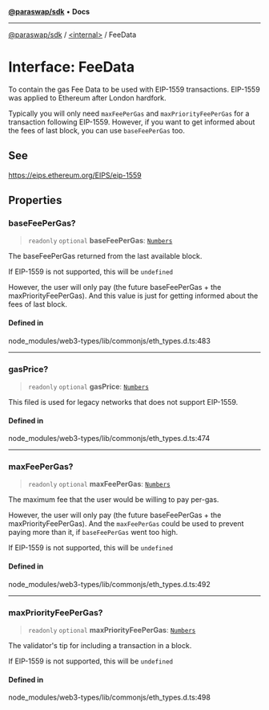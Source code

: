 [**@paraswap/sdk**](../../README.md) • **Docs**

***

[@paraswap/sdk](../../globals.md) / [\<internal\>](../README.md) / FeeData

# Interface: FeeData

To contain the gas Fee Data to be used with EIP-1559 transactions.
EIP-1559 was applied to Ethereum after London hardfork.

Typically you will only need `maxFeePerGas` and `maxPriorityFeePerGas` for a transaction following EIP-1559.
However, if you want to get informed about the fees of last block, you can use `baseFeePerGas` too.

## See

https://eips.ethereum.org/EIPS/eip-1559

## Properties

### baseFeePerGas?

> `readonly` `optional` **baseFeePerGas**: [`Numbers`](../type-aliases/Numbers.md)

The baseFeePerGas returned from the last available block.

If EIP-1559 is not supported, this will be `undefined`

However, the user will only pay (the future baseFeePerGas + the maxPriorityFeePerGas).
And this value is just for getting informed about the fees of last block.

#### Defined in

node\_modules/web3-types/lib/commonjs/eth\_types.d.ts:483

***

### gasPrice?

> `readonly` `optional` **gasPrice**: [`Numbers`](../type-aliases/Numbers.md)

This filed is used for legacy networks that does not support EIP-1559.

#### Defined in

node\_modules/web3-types/lib/commonjs/eth\_types.d.ts:474

***

### maxFeePerGas?

> `readonly` `optional` **maxFeePerGas**: [`Numbers`](../type-aliases/Numbers.md)

The maximum fee that the user would be willing to pay per-gas.

However, the user will only pay (the future baseFeePerGas + the maxPriorityFeePerGas).
And the `maxFeePerGas` could be used to prevent paying more than it, if `baseFeePerGas` went too high.

If EIP-1559 is not supported, this will be `undefined`

#### Defined in

node\_modules/web3-types/lib/commonjs/eth\_types.d.ts:492

***

### maxPriorityFeePerGas?

> `readonly` `optional` **maxPriorityFeePerGas**: [`Numbers`](../type-aliases/Numbers.md)

The validator's tip for including a transaction in a block.

If EIP-1559 is not supported, this will be `undefined`

#### Defined in

node\_modules/web3-types/lib/commonjs/eth\_types.d.ts:498
